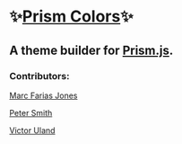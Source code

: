 # ✨[Prism Colors](https://prism-colors.com/)✨

## A theme builder for [Prism.js](https://prismjs.com/).

### Contributors:

[Marc Farias Jones](https://github.com/marcjfj)

[Peter Smith](https://github.com/psmith1)

[Victor Uland](https://github.com/vuduland)
